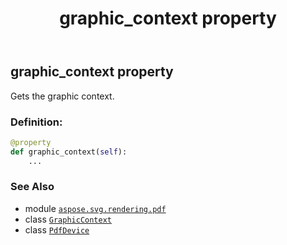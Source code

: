 ﻿---
title: graphic_context property
second_title: Aspose.SVG for Python via .NET API References
description: 
type: docs
weight: 250
url: /python-net/aspose.svg.rendering.pdf/pdfdevice/graphic_context/
is_root: false
---

## graphic_context property


Gets the graphic context.
### Definition:
```python
@property
def graphic_context(self):
    ...
```

### See Also
* module [`aspose.svg.rendering.pdf`](../../)
* class [`GraphicContext`](/svg/python-net/aspose.svg.rendering/graphiccontext)
* class [`PdfDevice`](/svg/python-net/aspose.svg.rendering.pdf/pdfdevice)
